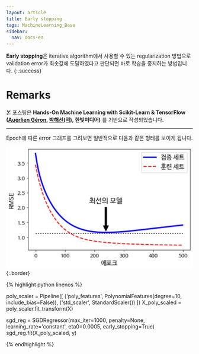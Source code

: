 ```yaml
---
layout: article
title: Early stopping
tags: MachineLearning_Base
sidebar:
  nav: docs-en
---
```


**Early stopping**은 iterative algorithm에서 사용할 수 있는 regularization 방법으로 validation error가 최솟값에 도달하였다고 판단되면 바로 학습을 중지하는 방법입니다.
{:.success}

<!--more-->

# Remarks
본 포스팅은 **Hands-On Machine Learning with Scikit-Learn & TensorFlow ([Auérlien Géron](https://github.com/ageron/handson-ml), [박해선(역)](https://github.com/rickiepark/handson-ml), 한빛미디어)** 를 기반으로 작성되었습니다.

---

Epoch에 따른 error 그래프를 그려보면 일반적으로 다음과 같은 형태를 보이게 됩니다. <br>

![Image](https://raw.githubusercontent.com/alchemine/alchemine.github.io/master/deprecated/_posts/assets/es_1.jpg){:.border} <br>

{% highlight python linenos %}

poly_scaler = Pipeline([
    ('poly_features', PolynomialFeatures(degree=10, include_bias=False)),
    ('std_scaler', StandardScaler())
])
X_poly_scaled = poly_scaler.fit_transform(X)

sgd_reg = SGDRegressor(max_iter=1000, penalty=None, learning_rate='constant', eta0=0.0005, early_stopping=True)
sgd_reg.fit(X_poly_scaled, y)

{% endhighlight %}

